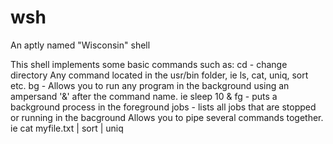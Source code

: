 # wsh
An aptly named "Wisconsin" shell

This shell implements some basic commands such as:
cd <path to directory> - change directory
Any command located in the usr/bin folder, ie ls, cat, uniq, sort etc. 
bg - Allows you to run any program in the background using an ampersand '&' after the command name. ie sleep 10 &
fg - puts a background process in the foreground
jobs - lists all jobs that are stopped or running in the bacground 
Allows you to pipe several commands together. ie cat myfile.txt | sort | uniq
